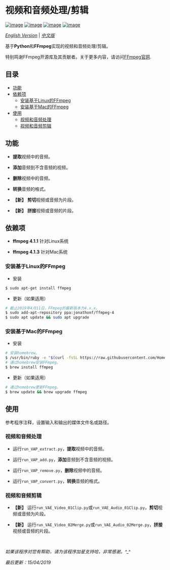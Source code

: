 # 视频和音频处理/剪辑

[![image](https://img.shields.io/badge/license-MIT-green.svg)](https://github.com/HeZhang1994/video-audio-editing/blob/master/LICENSE)
[![image](https://img.shields.io/badge/python-3.7-blue.svg)]()
[![image](https://img.shields.io/badge/status-stable-brightgreen.svg)]()
[![image](https://img.shields.io/badge/build-passing-brightgreen.svg)]()

[*English Version*](https://github.com/HeZhang1994/video-audio-editing/blob/master/README.md) | [*中文版*](https://github.com/HeZhang1994/video-audio-editing/blob/master/README-cn.md)

基于**Python**和**FFmpeg**实现的视频和音频处理/剪辑。

特别鸣谢FFmpeg开源库及其贡献者。关于更多内容，请访问[FFmpeg官网](https://www.ffmpeg.org/).

## 目录

- [功能](#功能)
- [依赖项](#依赖项)
  - [安装基于Linux的FFmpeg](#安装基于linux的ffmpeg)
  - [安装基于Mac的FFmpeg](#安装基于mac的ffmpeg)
- [使用](#使用)
  - [视频和音频处理](#video-and-audio-processing)
  - [视频和音频剪辑](#video-and-audio-editing)

## 功能

- **提取**视频中的音频。

- **添加**音频到不含音频的视频。

- **删除**视频中的音频。

- **转换**音频的格式。

- **【新】** **剪切**视频或音频为片段。

- **【新】** **拼接**视频或音频的片段。

## 依赖项

* __ffmpeg 4.1.1__ 针对Linux系统

* __ffmpeg 4.1.3__ 针对Mac系统

### 安装基于Linux的FFmpeg

* 安装
```bash
$ sudo apt-get install ffmpeg
```

* 更新（如果适用）
```bash
# 截止2019年4月11日，FFmpeg的最新版本为4.x.x。
$ sudo add-apt-repository ppa:jonathonf/ffmpeg-4
$ sudo apt update && sudo apt upgrade
```

### 安装基于Mac的FFmpeg

* 安装
```bash
# 安装homebrew。
$ /usr/bin/ruby -e "$(curl -fsSL https://raw.githubusercontent.com/Homebrew/install/master/install)"
# 通过homebrew安装FFmpeg。
$ brew install ffmpeg
```

* 更新（如果适用）
```bash
# 通过homebrew更新FFmpeg。
$ brew update && brew upgrade ffmpeg
```

## 使用

参考程序注释，设置输入和输出的媒体文件名或路径。

### 视频和音频处理

- 运行`run_VAP_extract.py`，**提取**视频中的音频。

- 运行`run_VAP_add.py`，**添加**音频到不含音频的视频。

- 运行`run_VAP_remove.py`，**删除**视频中的音频。

- 运行`run_VAP_convert.py`，**转换**音频的格式。

### 视频和音频剪辑

- **【新】** 运行`run_VAE_Video_01Clip.py`或`run_VAE_Audio_01Clip.py`，**剪切**视频或音频为片段。

- **【新】** 运行`run_VAE_Video_02Merge.py`或`run_VAE_Audio_02Merge.py`，**拼接**视频或音频的片段。

<br>

<i>如果该程序对您有帮助，请为该程序加星支持哈，非常感谢。^_^</i>

<i>最后更新：15/04/2019</i>
